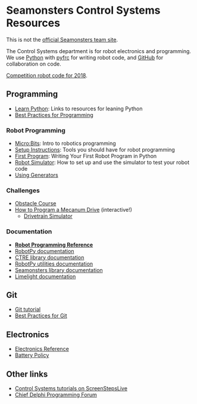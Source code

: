 # Seamonsters Control Systems Resources

This is not the [official Seamonsters team site](http://www.seamonsters2605.org/).

The Control Systems department is for robot electronics and programming. We use [Python](https://www.python.org/) with [pyfrc](http://pyfrc.readthedocs.io/en/latest/) for writing robot code, and [GitHub](https://github.com/Seamonsters-2605) for collaboration on code.

[Competition robot code for 2018](https://github.com/seamonsters-2605/CompetitionBot2018).

## Programming

- [Learn Python](docs/learn-python): Links to resources for leaning Python
- [Best Practices for Programming](docs/programming-best-practices)

### Robot Programming

- [Micro:Bits](docs/microbit): Intro to robotics programming
- [Setup Instructions](docs/setup): Tools you should have for robot programming
- [First Program](docs/first-program): Writing Your First Robot Program in Python
- [Robot Simulator](docs/robot-sim): How to set up and use the simulator to test your robot code
- [Using Generators](docs/generators)

### Challenges

- [Obstacle Course](https://github.com/Seamonsters-2605/practice-teleop)
- [How to Program a Mecanum Drive](docs/mecanum) (interactive!)
    - [Drivetrain Simulator](sketches/mecanum)

### Documentation

- **[Robot Programming Reference](docs/reference)**
- [RobotPy documentation](http://robotpy.readthedocs.io/en/latest/)
- [CTRE library documentation](https://robotpy.readthedocs.io/projects/ctre/en/latest/api.html)
- [RobotPy utilities documentation](http://robotpy-wpilib-utilities.readthedocs.io/en/latest/)
- [Seamonsters library documentation](https://seamonsters-2605.github.io/SeamonstersTemplate/seamonsters/docs/_build/html/index.html)
- [Limelight documentation](http://docs.limelightvision.io/en/latest/)

## Git

- [Git tutorial](docs/git)
- [Best Practices for Git](docs/git-best-practices)

## Electronics

- [Electronics Reference](docs/electronics.pdf)
- [Battery Policy](docs/battery-policy)

## Other links

- [Control Systems tutorials on ScreenStepsLive](https://wpilib.screenstepslive.com/s/4485/m/13503#)
- [Chief Delphi Programming Forum](https://www.chiefdelphi.com/forums/forumdisplay.php?f=51)
